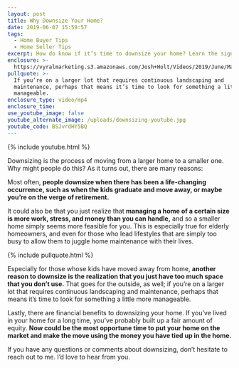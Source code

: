 ```yaml
---
layout: post
title: Why Downsize Your Home?
date: 2019-06-07 15:59:57
tags:
  - Home Buyer Tips
  - Home Seller Tips
excerpt: How do know if it’s time to downsize your home? Learn the signs right here.
enclosure: >-
  https://vyralmarketing.s3.amazonaws.com/Josh+Holt/Videos/2019/June/Madison%2C+WI+Real+Estate+Agent-+Why+Downsize+Your+Home_.mp4
pullquote: >-
  If you’re on a larger lot that requires continuous landscaping and
  maintenance, perhaps that means it’s time to look for something a little more
  manageable.
enclosure_type: video/mp4
enclosure_time:
use_youtube_image: false
youtube_alternate_image: /uploads/downsizing-youtube.jpg
youtube_code: BSJvrdHY5BQ
---
```


{% include youtube.html %}

Downsizing is the process of moving from a larger home to a smaller one. Why might people do this? As it turns out, there are many reasons:

Most often, **people downsize when there has been a life-changing occurrence, such as when the kids graduate and move away, or maybe you’re on the verge of retirement.&nbsp;**

It could also be that you just realize that **managing a home of a certain size is more work, stress, and money than you can handle,** and so a smaller home simply seems more feasible for you. This is especially true for elderly homeowners, and even for those who lead lifestyles that are simply too busy to allow them to juggle home maintenance with their lives.

{% include pullquote.html %}

Especially for those whose kids have moved away from home, **another reason to downsize is the realization that you just have too much space that you don’t use.** That goes for the outside, as well; if you’re on a larger lot that requires continuous landscaping and maintenance, perhaps that means it’s time to look for something a little more manageable.&nbsp;

Lastly, there are financial benefits to downsizing your home. If you’ve lived in your home for a long time, you’ve probably built up a fair amount of equity. **Now could be the most opportune time to put your home on the market and make the move using the money you have tied up in the home.**

If you have any questions or comments about downsizing, don’t hesitate to reach out to me. I’d love to hear from you.